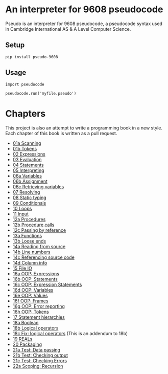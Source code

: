 # An interpreter for 9608 pseudocode

Pseudo is an interpreter for 9608 pseudocode, a pseudocode syntax used in Cambridge International AS & A Level Computer Science.

## Setup

```
pip install pseudo-9608
```

## Usage

```
import pseudocode

pseudocode.run('myfile.pseudo')
```

# Chapters

This project is also an attempt to write a programming book in a new style. Each chapter of this book is written as a pull request.

- [01a Scanning](https://github.com/nyjc-computing/pseudo/pull/1)
- [01b Tokens](https://github.com/nyjc-computing/pseudo/pull/2)
- [02 Expressions](https://github.com/nyjc-computing/pseudo/pull/3)
- [03 Evaluation](https://github.com/nyjc-computing/pseudo/pull/8)
- [04 Statements](https://github.com/nyjc-computing/pseudo/pull/9)
- [05 Interpreting](https://github.com/nyjc-computing/pseudo/pull/10)
- [06a Variables](https://github.com/nyjc-computing/pseudo/pull/11)
- [06b Assignment](https://github.com/nyjc-computing/pseudo/pull/12)
- [06c Retrieving variables](https://github.com/nyjc-computing/pseudo/pull/13)
- [07 Resolving](https://github.com/nyjc-computing/pseudo/pull/14)
- [08 Static typing](https://github.com/nyjc-computing/pseudo/pull/15)
- [09 Conditionals](https://github.com/nyjc-computing/pseudo/pull/17)
- [10 Loops](https://github.com/nyjc-computing/pseudo/pull/18)
- [11 Input](https://github.com/nyjc-computing/pseudo/pull/19)
- [12a Procedures](https://github.com/nyjc-computing/pseudo/pull/20)
- [12b Procedure calls](https://github.com/nyjc-computing/pseudo/pull/22)
- [12c Passing by reference](https://github.com/nyjc-computing/pseudo/pull/24)
- [13a Functions](https://github.com/nyjc-computing/pseudo/pull/25)
- [13b Loose ends](https://github.com/nyjc-computing/pseudo/pull/26)
- [14a Reading from source](https://github.com/nyjc-computing/pseudo/pull/28)
- [14b Line numbers](https://github.com/nyjc-computing/pseudo/pull/29)
- [14c Referencing source code](https://github.com/nyjc-computing/pseudo/pull/30)
- [14d Column info](https://github.com/nyjc-computing/pseudo/pull/31)
- [15 File IO](https://github.com/nyjc-computing/pseudo/pull/32)
- [16a OOP: Expressions](https://github.com/nyjc-computing/pseudo/pull/34)
- [16b OOP: Statements](https://github.com/nyjc-computing/pseudo/pull/35)
- [16c OOP: Expression Statements](https://github.com/nyjc-computing/pseudo/pull/36)
- [16d OOP: Variables](https://github.com/nyjc-computing/pseudo/pull/37)
- [16e OOP: Values](https://github.com/nyjc-computing/pseudo/pull/38)
- [16f OOP: Frames](https://github.com/nyjc-computing/pseudo/pull/40)
- [16g OOP: Error reporting](https://github.com/nyjc-computing/pseudo/pull/41)
- [16h OOP: Tokens](https://github.com/nyjc-computing/pseudo/pull/43)
- [17 Statement hierarchies](https://github.com/nyjc-computing/pseudo/pull/44)
- [18a Boolean](https://github.com/nyjc-computing/pseudo/pull/45)
- [18b Logical operators](https://github.com/nyjc-computing/pseudo/pull/48)
- [18c Fix: logical operators](https://github.com/nyjc-computing/pseudo/pull/49) (This is an addendum to 18b)
- [19 REALs](https://github.com/nyjc-computing/pseudo/pull/51)
- [20 Packaging](https://github.com/nyjc-computing/pseudo-9608/pull/52)
- [21a Test: Data passing](https://github.com/nyjc-computing/pseudo-9608/pull/53)
- [21b Test: Checking output](https://github.com/nyjc-computing/pseudo-9608/pull/54)
- [21c Test: Checking Errors](https://github.com/nyjc-computing/pseudo-9608/pull/55)
- [22a Scoping: Recursion](https://github.com/nyjc-computing/pseudo-9608/pull/56)
